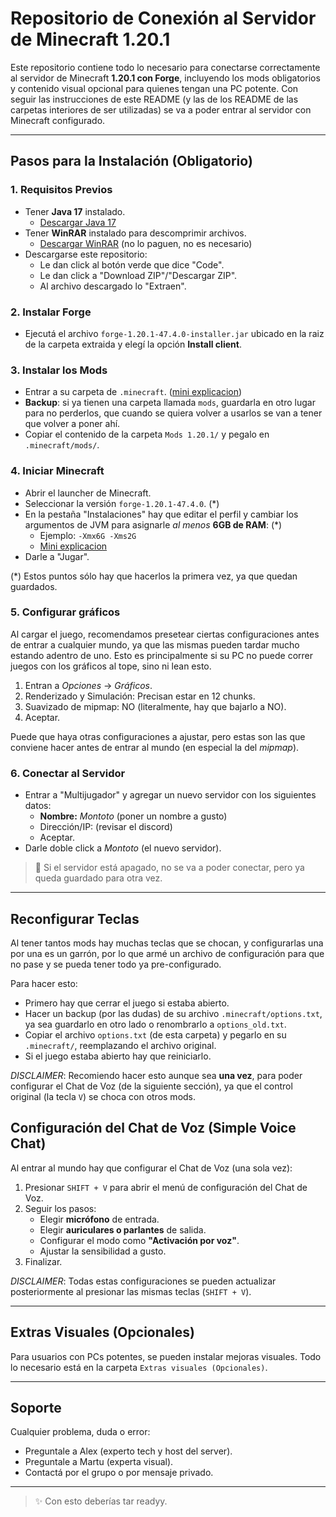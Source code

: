 # Repositorio de Conexión al Servidor de Minecraft 1.20.1

Este repositorio contiene todo lo necesario para conectarse correctamente al servidor de Minecraft **1.20.1 con Forge**, incluyendo los mods obligatorios y contenido visual opcional para quienes tengan una PC potente.
Con seguir las instrucciones de este README (y las de los README de las carpetas interiores de ser utilizadas) se va a poder entrar al servidor con Minecraft configurado.

---

## Pasos para la Instalación (Obligatorio)

### 1. Requisitos Previos

- Tener **Java 17** instalado.
  - [Descargar Java 17](https://adoptium.net/en-GB/temurin/releases/?version=17)
- Tener **WinRAR** instalado para descomprimir archivos.
  - [Descargar WinRAR](https://www.win-rar.com/start.html?&L=6) (no lo paguen, no es necesario)
- Descargarse este repositorio:
  - Le dan click al botón verde que dice "Code".
  - Le dan click a "Download ZIP"/"Descargar ZIP".
  - Al archivo descargado lo "Extraen".

### 2. Instalar Forge

- Ejecutá el archivo `forge-1.20.1-47.4.0-installer.jar` ubicado en la raiz de la carpeta extraida y elegí la opción **Install client**.

### 3. Instalar los Mods

- Entrar a su carpeta de `.minecraft`. ([mini explicacion](https://youtu.be/XYNdWGJI0Vg?si=e3KWQYHHYuu7C6lL\&t=43))
- **Backup**: si ya tienen una carpeta llamada `mods`, guardarla en otro lugar para no perderlos, que cuando se quiera volver a usarlos se van a tener que volver a poner ahí.
- Copiar el contenido de la carpeta `Mods 1.20.1/` y pegalo en `.minecraft/mods/`.

### 4. Iniciar Minecraft

- Abrir el launcher de Minecraft.
- Seleccionar la versión `forge-1.20.1-47.4.0`. (\*)
- En la pestaña "Instalaciones" hay que editar el perfil y cambiar los argumentos de JVM para asignarle _al menos_ **6GB de RAM**: (\*)
  - Ejemplo: `-Xmx6G -Xms2G`
  - [Mini explicacion](https://www.youtube.com/clip/UgkxccZbczh97olrcoOc_uja0_PHN1YS4sQX)
- Darle a "Jugar".

(\*) Estos puntos sólo hay que hacerlos la primera vez, ya que quedan guardados.

### 5. Configurar gráficos

Al cargar el juego, recomendamos presetear ciertas configuraciones antes de entrar a cualquier mundo, ya que las mismas pueden tardar mucho estando adentro de uno.
Esto es principalmente si su PC no puede correr juegos con los gráficos al tope, sino ni lean esto.

1. Entran a _Opciones_ → _Gráficos_.
2. Renderizado y Simulación: Precisan estar en 12 chunks.
3. Suavizado de mipmap: NO (literalmente, hay que bajarlo a NO).
4. Aceptar.

Puede que haya otras configuraciones a ajustar, pero estas son las que conviene hacer antes de entrar al mundo (en especial la del _mipmap_).

### 6. Conectar al Servidor

- Entrar a "Multijugador" y agregar un nuevo servidor con los siguientes datos:
  - **Nombre:** _Montoto_ (poner un nombre a gusto)
  - Dirección/IP: (revisar el discord)
  - Aceptar.
- Darle doble click a _Montoto_ (el nuevo servidor).

> 🚨 Si el servidor está apagado, no se va a poder conectar, pero ya queda guardado para otra vez.

---

## Reconfigurar Teclas

Al tener tantos mods hay muchas teclas que se chocan, y configurarlas una por una es un garrón, por lo que armé un archivo de configuración para que no pase y se pueda tener todo ya pre-configurado.

Para hacer esto:
- Primero hay que cerrar el juego si estaba abierto.
- Hacer un backup (por las dudas) de su archivo `.minecraft/options.txt`, ya sea guardarlo en otro lado o renombrarlo a `options_old.txt`.
- Copiar el archivo `options.txt` (de esta carpeta) y pegarlo en su `.minecraft/`, reemplazando el archivo original.
- Si el juego estaba abierto hay que reiniciarlo.

_DISCLAIMER_: Recomiendo hacer esto aunque sea **una vez**, para poder configurar el Chat de Voz (de la siguiente sección), ya que el control original (la tecla `V`) se choca con otros mods.

## Configuración del Chat de Voz (Simple Voice Chat)

Al entrar al mundo hay que configurar el Chat de Voz (una sola vez):
1. Presionar `SHIFT + V` para abrir el menú de configuración del Chat de Voz.
2. Seguir los pasos:
   - Elegir **micrófono** de entrada.
   - Elegir **auriculares o parlantes** de salida.
   - Configurar el modo como **"Activación por voz"**.
   - Ajustar la sensibilidad a gusto.
3. Finalizar.

_DISCLAIMER_: Todas estas configuraciones se pueden actualizar posteriormente al presionar las mismas teclas (`SHIFT + V`).

---

## Extras Visuales (Opcionales)

Para usuarios con PCs potentes, se pueden instalar mejoras visuales. Todo lo necesario está en la carpeta `Extras visuales (Opcionales)`.

---

## Soporte

Cualquier problema, duda o error:

- Preguntale a Alex (experto tech y host del server).
- Preguntale a Martu (experta visual).
- Contactá por el grupo o por mensaje privado.

---

> ✨ Con esto deberías tar readyy.

